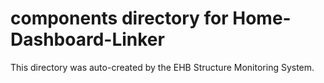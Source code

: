 # components directory for Home-Dashboard-Linker

This directory was auto-created by the EHB Structure Monitoring System.